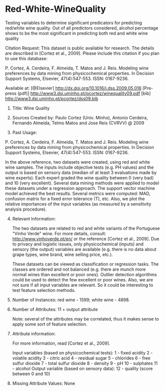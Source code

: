 # Red-White-WineQuality
Testing variables to determine significant predicators for predicting red/white wine quality.
Out of all predictors considered, alcohol percentage shows to be the most significant in predicting both red and white wine quality

Citation Request:
  This dataset is public available for research. The details are described in [Cortez et al., 2009]. 
  Please include this citation if you plan to use this database:

  P. Cortez, A. Cerdeira, F. Almeida, T. Matos and J. Reis. 
  Modeling wine preferences by data mining from physicochemical properties.
  In Decision Support Systems, Elsevier, 47(4):547-553. ISSN: 0167-9236.

  Available at: [@Elsevier] http://dx.doi.org/10.1016/j.dss.2009.05.016
                [Pre-press (pdf)] http://www3.dsi.uminho.pt/pcortez/winequality09.pdf
                [bib] http://www3.dsi.uminho.pt/pcortez/dss09.bib

1. Title: Wine Quality 

2. Sources
   Created by: Paulo Cortez (Univ. Minho), Antonio Cerdeira, Fernando Almeida, Telmo Matos and Jose Reis (CVRVV) @ 2009
   
3. Past Usage:

  P. Cortez, A. Cerdeira, F. Almeida, T. Matos and J. Reis. 
  Modeling wine preferences by data mining from physicochemical properties.
  In Decision Support Systems, Elsevier, 47(4):547-553. ISSN: 0167-9236.

  In the above reference, two datasets were created, using red and white wine samples.
  The inputs include objective tests (e.g. PH values) and the output is based on sensory data
  (median of at least 3 evaluations made by wine experts). Each expert graded the wine quality 
  between 0 (very bad) and 10 (very excellent). Several data mining methods were applied to model
  these datasets under a regression approach. The support vector machine model achieved the
  best results. Several metrics were computed: MAD, confusion matrix for a fixed error tolerance (T),
  etc. Also, we plot the relative importances of the input variables (as measured by a sensitivity
  analysis procedure).
 
4. Relevant Information:

   The two datasets are related to red and white variants of the Portuguese "Vinho Verde" wine.
   For more details, consult: http://www.vinhoverde.pt/en/ or the reference [Cortez et al., 2009].
   Due to privacy and logistic issues, only physicochemical (inputs) and sensory (the output) variables 
   are available (e.g. there is no data about grape types, wine brand, wine selling price, etc.).

   These datasets can be viewed as classification or regression tasks.
   The classes are ordered and not balanced (e.g. there are munch more normal wines than
   excellent or poor ones). Outlier detection algorithms could be used to detect the few excellent
   or poor wines. Also, we are not sure if all input variables are relevant. So
   it could be interesting to test feature selection methods. 

5. Number of Instances: red wine - 1599; white wine - 4898. 

6. Number of Attributes: 11 + output attribute
  
   Note: several of the attributes may be correlated, thus it makes sense to apply some sort of
   feature selection.

7. Attribute information:

   For more information, read [Cortez et al., 2009].

   Input variables (based on physicochemical tests):
   1 - fixed acidity
   2 - volatile acidity
   3 - citric acid
   4 - residual sugar
   5 - chlorides
   6 - free sulfur dioxide
   7 - total sulfur dioxide
   8 - density
   9 - pH
   10 - sulphates
   11 - alcohol
   Output variable (based on sensory data): 
   12 - quality (score between 0 and 10)

8. Missing Attribute Values: None
